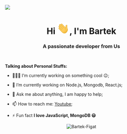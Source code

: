 ![](https://visitor-badge.glitch.me/badge?page_id=Bartek-Figat.Bartek-Figat)

<h1 align="center">Hi <img src="https://raw.githubusercontent.com/ABSphreak/ABSphreak/master/gifs/Hi.gif" width="40px" />, I'm Bartek</h1>
<h3 align="center">A passionate developer from Us</h3>

<br />

**Talking about Personal Stuffs:**

- 👨🏽‍💻 I’m currently working on something cool :wink:;

- 🌱 I’m currently working on Node.js, Mongodb, React.js; 

- 💬 Ask me about anything, I am happy to help;

- 📫 How to reach me: [Youtube](https://youtu.be/RQgQ1NV9LKU);

- ⚡ Fun fact **I love JavaScript, MongoDB 😃**





<p align="center"> <img src="https://github-readme-stats.vercel.app/api?username=Bartek-Figat&show_icons=true&theme=gotham" alt="Bartek-Figat"/>


